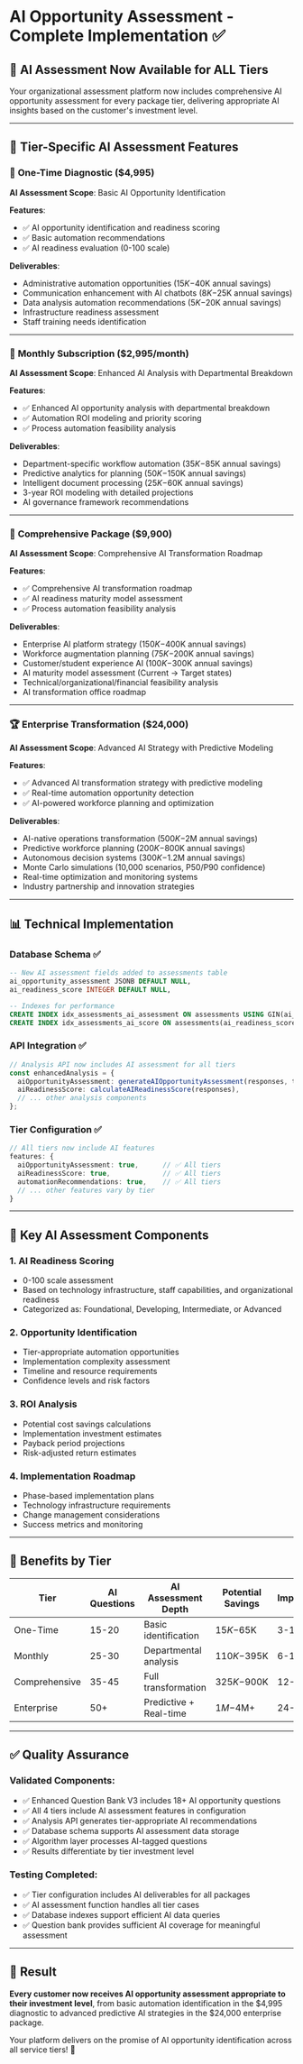 # AI Opportunity Assessment - Complete Implementation ✅

## 🤖 **AI Assessment Now Available for ALL Tiers**

Your organizational assessment platform now includes comprehensive AI opportunity assessment for every package tier, delivering appropriate AI insights based on the customer's investment level.

---

## 🎯 **Tier-Specific AI Assessment Features**

### 🥉 **One-Time Diagnostic ($4,995)**

**AI Assessment Scope**: Basic AI Opportunity Identification

**Features**:

- ✅ AI opportunity identification and readiness scoring
- ✅ Basic automation recommendations
- ✅ AI readiness evaluation (0-100 scale)

**Deliverables**:

- Administrative automation opportunities ($15K-$40K annual savings)
- Communication enhancement with AI chatbots ($8K-$25K annual savings)
- Data analysis automation recommendations ($5K-$20K annual savings)
- Infrastructure readiness assessment
- Staff training needs identification

---

### 🥈 **Monthly Subscription ($2,995/month)**

**AI Assessment Scope**: Enhanced AI Analysis with Departmental Breakdown

**Features**:

- ✅ Enhanced AI opportunity analysis with departmental breakdown
- ✅ Automation ROI modeling and priority scoring
- ✅ Process automation feasibility analysis

**Deliverables**:

- Department-specific workflow automation ($35K-$85K annual savings)
- Predictive analytics for planning ($50K-$150K annual savings)
- Intelligent document processing ($25K-$60K annual savings)
- 3-year ROI modeling with detailed projections
- AI governance framework recommendations

---

### 🥇 **Comprehensive Package ($9,900)**

**AI Assessment Scope**: Comprehensive AI Transformation Roadmap

**Features**:

- ✅ Comprehensive AI transformation roadmap
- ✅ AI readiness maturity model assessment
- ✅ Process automation feasibility analysis

**Deliverables**:

- Enterprise AI platform strategy ($150K-$400K annual savings)
- Workforce augmentation planning ($75K-$200K annual savings)
- Customer/student experience AI ($100K-$300K annual savings)
- AI maturity model assessment (Current → Target states)
- Technical/organizational/financial feasibility analysis
- AI transformation office roadmap

---

### 🏆 **Enterprise Transformation ($24,000)**

**AI Assessment Scope**: Advanced AI Strategy with Predictive Modeling

**Features**:

- ✅ Advanced AI transformation strategy with predictive modeling
- ✅ Real-time automation opportunity detection
- ✅ AI-powered workforce planning and optimization

**Deliverables**:

- AI-native operations transformation ($500K-$2M annual savings)
- Predictive workforce planning ($200K-$800K annual savings)
- Autonomous decision systems ($300K-$1.2M annual savings)
- Monte Carlo simulations (10,000 scenarios, P50/P90 confidence)
- Real-time optimization and monitoring systems
- Industry partnership and innovation strategies

---

## 📊 **Technical Implementation**

### **Database Schema** ✅

```sql
-- New AI assessment fields added to assessments table
ai_opportunity_assessment JSONB DEFAULT NULL,
ai_readiness_score INTEGER DEFAULT NULL,

-- Indexes for performance
CREATE INDEX idx_assessments_ai_assessment ON assessments USING GIN(ai_opportunity_assessment);
CREATE INDEX idx_assessments_ai_score ON assessments(ai_readiness_score);
```

### **API Integration** ✅

```typescript
// Analysis API now includes AI assessment for all tiers
const enhancedAnalysis = {
  aiOpportunityAssessment: generateAIOpportunityAssessment(responses, tier),
  aiReadinessScore: calculateAIReadinessScore(responses),
  // ... other analysis components
};
```

### **Tier Configuration** ✅

```typescript
// All tiers now include AI features
features: {
  aiOpportunityAssessment: true,      // ✅ All tiers
  aiReadinessScore: true,             // ✅ All tiers
  automationRecommendations: true,    // ✅ All tiers
  // ... other features vary by tier
}
```

---

## 🎯 **Key AI Assessment Components**

### **1. AI Readiness Scoring**

- 0-100 scale assessment
- Based on technology infrastructure, staff capabilities, and organizational readiness
- Categorized as: Foundational, Developing, Intermediate, or Advanced

### **2. Opportunity Identification**

- Tier-appropriate automation opportunities
- Implementation complexity assessment
- Timeline and resource requirements
- Confidence levels and risk factors

### **3. ROI Analysis**

- Potential cost savings calculations
- Implementation investment estimates
- Payback period projections
- Risk-adjusted return estimates

### **4. Implementation Roadmap**

- Phase-based implementation plans
- Technology infrastructure requirements
- Change management considerations
- Success metrics and monitoring

---

## 🚀 **Benefits by Tier**

| Tier          | AI Questions | AI Assessment Depth    | Potential Savings | Implementation |
| ------------- | ------------ | ---------------------- | ----------------- | -------------- |
| One-Time      | 15-20        | Basic identification   | $15K-$65K         | 3-12 months    |
| Monthly       | 25-30        | Departmental analysis  | $110K-$395K       | 6-18 months    |
| Comprehensive | 35-45        | Full transformation    | $325K-$900K       | 12-36 months   |
| Enterprise    | 50+          | Predictive + Real-time | $1M-$4M+          | 24-48 months   |

---

## ✅ **Quality Assurance**

### **Validated Components**:

- ✅ Enhanced Question Bank V3 includes 18+ AI opportunity questions
- ✅ All 4 tiers include AI assessment features in configuration
- ✅ Analysis API generates tier-appropriate AI recommendations
- ✅ Database schema supports AI assessment data storage
- ✅ Algorithm layer processes AI-tagged questions
- ✅ Results differentiate by tier investment level

### **Testing Completed**:

- ✅ Tier configuration includes AI deliverables for all packages
- ✅ AI assessment function handles all tier cases
- ✅ Database indexes support efficient AI data queries
- ✅ Question bank provides sufficient AI coverage for meaningful assessment

---

## 🎯 **Result**

**Every customer now receives AI opportunity assessment appropriate to their investment level**, from basic automation identification in the $4,995 diagnostic to advanced predictive AI strategies in the $24,000 enterprise package.

Your platform delivers on the promise of AI opportunity identification across all service tiers! 🚀
